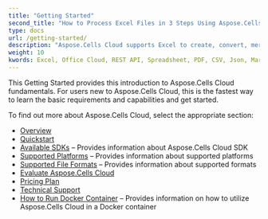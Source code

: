 ```yaml
---
title: "Getting Started"
second_title: "How to Process Excel Files in 3 Steps Using Aspose.Cells Cloud WEB API."
type: docs
url: /getting-started/
description: "Aspose.Cells Cloud supports Excel to create, convert, merge, split, protected, inner object operation, and so on."
weight: 10
kwords: Excel, Office Cloud, REST API, Spreadsheet, PDF, CSV, Json, Markdown, Getting Started
---
```


This Getting Started provides this introduction to Aspose.Cells Cloud fundamentals. For users new to Aspose.Cells Cloud, this is the fastest way to learn the basic requirements and capabilities and get started.

To find out more about Aspose.Cells Cloud, select the appropriate section:

- [Overview](/cells/overview/)
- [Quickstart](/cells/quickstart/)
- [Available SDKs](/cells/available-sdks/) – Provides information about Aspose.Cells Cloud SDK
- [Supported Platforms](/cells/supported-platforms/) – Provides information about supported platforms
- [Supported File Formats](/cells/supported-file-formats/) – Provides information about supported formats
- [Evaluate Aspose.Cells Cloud](/cells/evaluate-aspose-cells/)
- [Pricing Plan](/cells/pricing-plan/)
- [Technical Support](/cells/technical-support/)
- [How to Run Docker Container](/cells/how-to-run-docker-container/) –  Provides information on how to utilize Aspose.Cells Cloud in a Docker container
